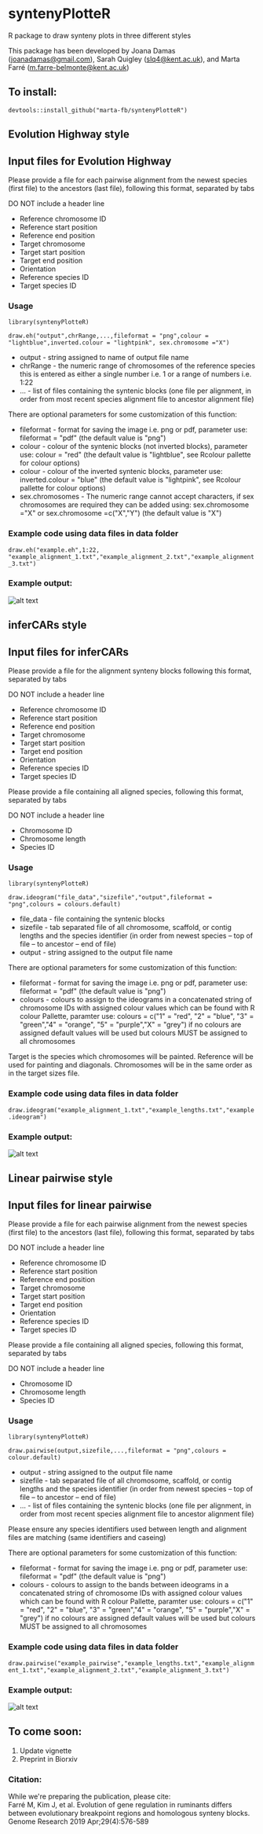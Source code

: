 # syntenyPlotteR
R package to draw synteny plots in three different styles

This package has been developed by Joana Damas (joanadamas@gmail.com), Sarah Quigley (slq4@kent.ac.uk), and Marta Farré (m.farre-belmonte@kent.ac.uk)

## To install:
`devtools::install_github("marta-fb/syntenyPlotteR")`


## Evolution Highway style

## Input files for Evolution Highway

Please provide a file for each pairwise alignment from the newest species (first file) to the ancestors (last file), following this format, separated by tabs

  DO NOT include a header line

* Reference chromosome ID 
* Reference start position
* Reference end position
* Target chromosome
* Target start position
* Target end position
* Orientation
* Reference species ID
* Target species ID


### Usage
`library(syntenyPlotteR)`

`draw.eh("output",chrRange,...,fileformat = "png",colour = "lightblue",inverted.colour = "lightpink", sex.chromosome ="X")`


* output - string assigned to name of output file name
* chrRange - the numeric range of chromosomes of the reference species this is entered as either a single number i.e. 1 or a range of numbers i.e. 1:22 
* ... - list of files containing the syntenic blocks (one file per alignment, in order from most recent species alignment file to ancestor alignment file)

There are optional parameters for some customization of this function:

* fileformat - format for saving the image i.e. png or pdf, parameter use: fileformat = "pdf" (the default value is "png")
* colour - colour of the syntenic blocks (not inverted blocks), parameter use: colour = "red" (the default value is "lightblue", see Rcolour pallette for colour options)
* colour - colour of the inverted syntenic blocks, parameter use: inverted.colour = "blue" (the default value is "lightpink", see Rcolour pallette for colour options)
* sex.chromosomes - The numeric range cannot accept characters, if sex chromosomes are required they can be added using: sex.chromosome ="X" or  sex.chromosome =c("X","Y") (the default value is "X")

 
### Example code using data files in data folder

`draw.eh("example.eh",1:22, "example_alignment_1.txt","example_alignment_2.txt","example_alignment_3.txt")`

### Example output:  

![alt text](https://github.com/marta-fb/syntenyPlotteR/blob/master/vignettes/images/example.eh.png?raw=true)  


## inferCARs style


## Input files for inferCARs

Please provide a file for the alignment synteny blocks following this format, separated by tabs

  DO NOT include a header line

* Reference chromosome ID 
* Reference start position
* Reference end position
* Target chromosome
* Target start position
* Target end position
* Orientation
* Reference species ID
* Target species ID


Please provide a file containing all aligned species, following this format, separated by tabs

  DO NOT include a header line
  
* Chromosome ID 
* Chromosome length
* Species ID


### Usage

`library(syntenyPlotteR)`  

`draw.ideogram("file_data","sizefile","output",fileformat = "png",colours = colours.default)`

* file_data - file containing the syntenic blocks
* sizefile - tab separated file of all chromosome, scaffold, or contig lengths and the species identifier (in order from newest species – top of file – to ancestor – end of file)
* output  -  string assigned to the output file name 

There are optional parameters for some customization of this function:

* fileformat - format for saving the image i.e. png or pdf, parameter use: fileformat = "pdf" (the default value is "png")
* colours - colours to assign to the ideograms in a concatenated string of chromosome IDs with assigned colour values which can be found with R colour Pallette, paramter use: colours = c("1" = "red", "2" = "blue", "3" = "green","4" = "orange", "5" = "purple","X" = "grey") if no colours are assigned default values will be used but colours MUST be assigned to all chromosomes


Target is the species which chromosomes will be painted. Reference will be used for painting and diagonals.
Chromosomes will be in the same order as in the target sizes file. 


### Example code using data files in data folder

`draw.ideogram("example_alignment_1.txt","example_lengths.txt","example.ideogram")`


### Example output:

![alt text](https://github.com/marta-fb/syntenyPlotteR/blob/master/vignettes/images/example.ideogram.png?raw=true)

## Linear pairwise style


## Input files for linear pairwise

Please provide a file for each pairwise alignment from the newest species (first file) to the ancestors (last file), following this format, separated by tabs

  DO NOT include a header line

* Reference chromosome ID 
* Reference start position
* Reference end position
* Target chromosome
* Target start position
* Target end position
* Orientation
* Reference species ID
* Target species ID

Please provide a file containing all aligned species, following this format, separated by tabs

  DO NOT include a header line
  
* Chromosome ID 
* Chromosome length
* Species ID


### Usage

`library(syntenyPlotteR)`

`draw.pairwise(output,sizefile,...,fileformat = "png",colours = colour.default)`

* output - string assigned to the output file name 
* sizefile - tab separated file of all chromosome, scaffold, or contig lengths and the species identifier (in order from newest species – top of file – to ancestor – end of file)
* ... - list of files containing the syntenic blocks (one file per alignment, in order from most recent species alignment file to ancestor alignment file)

Please ensure any species identifiers used between length and alignment files are matching (same identifiers and caseing)


There are optional parameters for some customization of this function:

* fileformat - format for saving the image i.e. png or pdf, parameter use: fileformat = "pdf" (the default value is "png")
* colours - colours to assign to the bands between ideograms in a concatenated string of chromosome IDs with assigned colour values which can be found with R colour Pallette, paramter use: colours = c("1" = "red", "2" = "blue", "3" = "green","4" = "orange", "5" = "purple","X" = "grey") if no colours are assigned default values will be used but colours MUST be assigned to all chromosomes


### Example code using data files in data folder

`draw.pairwise("example_pairwise","example_lengths.txt","example_alignment_1.txt","example_alignment_2.txt","example_alignment_3.txt")`


### Example output:

![alt text](https://github.com/marta-fb/syntenyPlotteR/blob/master/vignettes/images/example_pairwise.png?raw=true)


## To come soon:

1. Update vignette
2. Preprint in Biorxiv

### Citation:
While we're preparing the publication, please cite:  
Farré M, Kim J, et al. Evolution of gene regulation in ruminants differs between evolutionary breakpoint regions and homologous synteny blocks. Genome Research 2019 Apr;29(4):576-589
